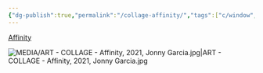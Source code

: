 ```yaml
---
{"dg-publish":true,"permalink":"/collage-affinity/","tags":["c/window","c/stained-glass","c/woman","c/colour-blue","c/colour-purple","c/wall","c/brick","collage/year-2021"],"created":"2024-06-28T12:56:50.000-04:00","updated":"2025-08-28T14:00:28.587-04:00"}
---
```



[Affinity](https://www.instagram.com/p/CVWKDsLrDfN/)

![MEDIA/ART - COLLAGE - Affinity, 2021, Jonny Garcia.jpg|ART - COLLAGE - Affinity, 2021, Jonny Garcia.jpg](/img/user/MEDIA/ART%20-%20COLLAGE%20-%20Affinity,%202021,%20Jonny%20Garcia.jpg)
